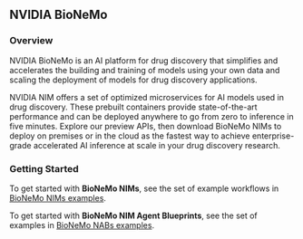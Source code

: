## NVIDIA BioNeMo

### Overview
NVIDIA BioNeMo is an AI platform for drug discovery that simplifies and accelerates the building and training of models using your own data and scaling the deployment of models for drug discovery applications.

NVIDIA NIM offers a set of optimized microservices for AI models used in drug discovery. These prebuilt containers provide state-of-the-art performance and can be deployed anywhere to go from zero to inference in five minutes. Explore our preview APIs, then download BioNeMo NIMs to deploy on premises or in the cloud as the fastest way to achieve enterprise-grade accelerated AI inference at scale in your drug discovery research.

### Getting Started
To get started with **BioNeMo NIMs**, see the set of example workflows in [BioNeMo NIMs examples](examples/nims).

To get started with **BioNeMo NIM Agent Blueprints**, see the set of examples in [BioNeMo NABs examples](examples/nabs).
